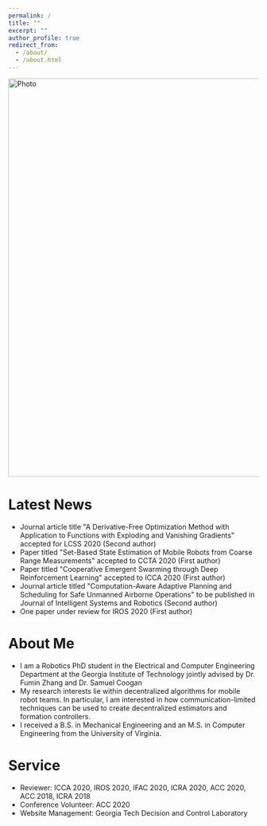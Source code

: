 ```yaml
---
permalink: /
title: ""
excerpt: ""
author_profile: true
redirect_from: 
  - /about/
  - /about.html
---
```


<p align="left">
  <img src="https://tony-x-lin.github.io/images/atlanta2_thin.png?raw=true" alt="Photo" style="width: 800px;"/> 
</p>

# Latest News
* Journal article title "A Derivative-Free Optimization Method with Application to Functions with Exploding and Vanishing Gradients" accepted for LCSS 2020 (Second author)
* Paper titled "Set-Based State Estimation of Mobile Robots from Coarse Range Measurements" accepted to CCTA 2020 (First author)
* Paper titled "Cooperative Emergent Swarming through Deep Reinforcement Learning" accepted to ICCA 2020 (First author)
* Journal article titled "Computation-Aware Adaptive Planning and Scheduling for Safe Unmanned Airborne Operations" to be published in Journal of Intelligent Systems and Robotics (Second author)
* One paper under review for IROS 2020 (First author)

# About Me
* I am a Robotics PhD student in the Electrical and Computer Engineering Department at the Georgia Institute of Technology jointly advised by Dr. Fumin Zhang and Dr. Samuel Coogan
* My research interests lie within decentralized algorithms for mobile robot teams. In particular, I am interested in how communication-limited techniques can be used to create decentralized estimators and formation controllers. 
* I received a B.S. in Mechanical Engineering and an M.S. in Computer Engineering from the University of Virginia.

# Service
* Reviewer: ICCA 2020, IROS 2020, IFAC 2020, ICRA 2020, ACC 2020, ACC 2018, ICRA 2018
* Conference Volunteer: ACC 2020
* Website Management: Georgia Tech Decision and Control Laboratory
